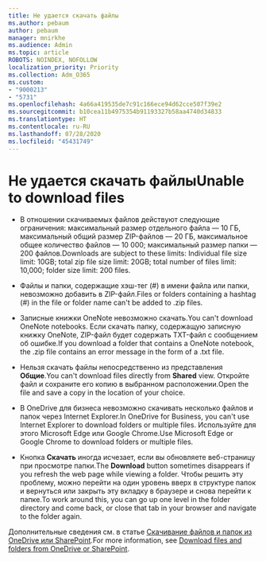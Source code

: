 ```yaml
---
title: Не удается скачать файлы
ms.author: pebaum
author: pebaum
manager: mnirkhe
ms.audience: Admin
ms.topic: article
ROBOTS: NOINDEX, NOFOLLOW
localization_priority: Priority
ms.collection: Adm_O365
ms.custom:
- "9000213"
- "5731"
ms.openlocfilehash: 4a66a419535de7c91c166ece94d62cce507f39e2
ms.sourcegitcommit: b10cea11b4975354b91193327b58aa4740d34833
ms.translationtype: HT
ms.contentlocale: ru-RU
ms.lasthandoff: 07/28/2020
ms.locfileid: "45431749"
---
```

# <a name="unable-to-download-files"></a><span data-ttu-id="f9c0f-102">Не удается скачать файлы</span><span class="sxs-lookup"><span data-stu-id="f9c0f-102">Unable to download files</span></span>

- <span data-ttu-id="f9c0f-103">В отношении скачиваемых файлов действуют следующие ограничения: максимальный размер отдельного файла — 10 ГБ, максимальный общий размер ZIP-файлов — 20 ГБ, максимальное общее количество файлов — 10 000; максимальный размер папки — 200 файлов.</span><span class="sxs-lookup"><span data-stu-id="f9c0f-103">Downloads are subject to these limits: Individual file size limit: 10GB; total zip file size limit: 20GB; total number of files limit: 10,000; folder size limit: 200 files.</span></span>
- <span data-ttu-id="f9c0f-104">Файлы и папки, содержащие хэш-тег (#) в имени файла или папки, невозможно добавить в ZIP-файл.</span><span class="sxs-lookup"><span data-stu-id="f9c0f-104">Files or folders containing a hashtag (#) in the file or folder name can't be added to .zip files.</span></span>  
    
- <span data-ttu-id="f9c0f-105">Записные книжки OneNote невозможно скачать.</span><span class="sxs-lookup"><span data-stu-id="f9c0f-105">You can't download OneNote notebooks.</span></span> <span data-ttu-id="f9c0f-106">Если скачать папку, содержащую записную книжку OneNote, ZIP-файл будет содержать TXT-файл с сообщением об ошибке.</span><span class="sxs-lookup"><span data-stu-id="f9c0f-106">If you download a folder that contains a OneNote notebook, the .zip file contains an error message in the form of a .txt file.</span></span>  
    
- <span data-ttu-id="f9c0f-107">Нельзя скачать файлы непосредственно из представления **Общие**.</span><span class="sxs-lookup"><span data-stu-id="f9c0f-107">You can't download files directly from **Shared**  view.</span></span> <span data-ttu-id="f9c0f-108">Откройте файл и сохраните его копию в выбранном расположении.</span><span class="sxs-lookup"><span data-stu-id="f9c0f-108">Open the file and save a copy in the location of your choice.</span></span>  
    
- <span data-ttu-id="f9c0f-109">В OneDrive для бизнеса невозможно скачивать несколько файлов и папок через Internet Explorer.</span><span class="sxs-lookup"><span data-stu-id="f9c0f-109">In OneDrive for Business, you can't use Internet Explorer to download folders or multiple files.</span></span> <span data-ttu-id="f9c0f-110">Используйте для этого Microsoft Edge или Google Chrome.</span><span class="sxs-lookup"><span data-stu-id="f9c0f-110">Use Microsoft Edge or Google Chrome to download folders or multiple files.</span></span>  
    
- <span data-ttu-id="f9c0f-111">Кнопка **Скачать** иногда исчезает, если вы обновляете веб-страницу при просмотре папки.</span><span class="sxs-lookup"><span data-stu-id="f9c0f-111">The **Download** button sometimes disappears if you refresh the web page while viewing a folder.</span></span> <span data-ttu-id="f9c0f-112">Чтобы решить эту проблему, можно перейти на один уровень вверх в структуре папок и вернуться или закрыть эту вкладку в браузере и снова перейти к папке.</span><span class="sxs-lookup"><span data-stu-id="f9c0f-112">To work around this, you can go up one level in the folder directory and come back, or close that tab in your browser and navigate to the folder again.</span></span>  
    
<span data-ttu-id="f9c0f-113">Дополнительные сведения см. в статье [Скачивание файлов и папок из OneDrive или SharePoint](https://support.office.com/article/download-files-and-folders-from-onedrive-or-sharepoint-5c7397b7-19c7-4893-84fe-d02e8fa5df05).</span><span class="sxs-lookup"><span data-stu-id="f9c0f-113">For more information, see [Download files and folders from OneDrive or SharePoint](https://support.office.com/article/download-files-and-folders-from-onedrive-or-sharepoint-5c7397b7-19c7-4893-84fe-d02e8fa5df05).</span></span>